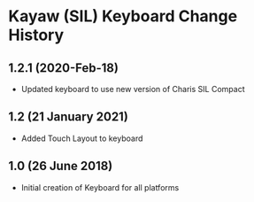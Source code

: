 Kayaw (SIL) Keyboard Change History
=======================

1.2.1 (2020-Feb-18)
-------------------
* Updated keyboard to use new version of Charis SIL Compact

1.2 (21 January 2021)
-------------------
* Added Touch Layout to keyboard

1.0 (26 June 2018)
-------------------
* Initial creation of Keyboard for all platforms
